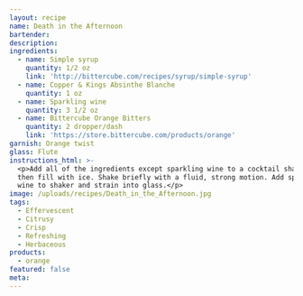 ```yaml
---
layout: recipe
name: Death in the Afternoon
bartender:
description:
ingredients:
  - name: Simple syrup
    quantity: 1/2 oz
    link: 'http://bittercube.com/recipes/syrup/simple-syrup'
  - name: Copper & Kings Absinthe Blanche
    quantity: 1 oz
  - name: Sparkling wine
    quantity: 3 1/2 oz
  - name: Bittercube Orange Bitters
    quantity: 2 dropper/dash
    link: 'https://store.bittercube.com/products/orange'
garnish: Orange twist
glass: Flute
instructions_html: >-
  <p>Add all of the ingredients except sparkling wine to a cocktail shaker and
  then fill with ice. Shake briefly with a fluid, strong motion. Add sparkling
  wine to shaker and strain into glass.</p>
image: /uploads/recipes/Death_in_the_Afternoon.jpg
tags:
  - Effervescent
  - Citrusy
  - Crisp
  - Refreshing
  - Herbaceous
products:
  - orange
featured: false
meta:
---
```


